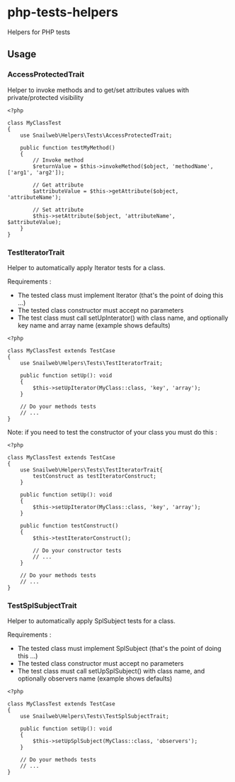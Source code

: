 # php-tests-helpers
Helpers for PHP tests

## Usage

### AccessProtectedTrait
Helper to invoke methods and to get/set attributes values with private/protected visibility

```
<?php

class MyClassTest
{
    use Snailweb\Helpers\Tests\AccessProtectedTrait;

    public function testMyMethod()
    {
        // Invoke method
        $returnValue = $this->invokeMethod($object, 'methodName', ['arg1', 'arg2']);

        // Get attribute
        $attributeValue = $this->getAttribute($object, 'attributeName');

        // Set attribute
        $this->setAttribute($object, 'attributeName', $attributeValue);
    }
}
```


### TestIteratorTrait
Helper to automatically apply Iterator tests for a class.

Requirements :
* The tested class must implement Iterator (that's the point of doing this ...)
* The tested class constructor must accept no parameters
* The test class must call setUpInterator() with class name, and optionally key name and array name (example shows defaults)

```
<?php

class MyClassTest extends TestCase
{
    use Snailweb\Helpers\Tests\TestIteratorTrait;
    
    public function setUp(): void
    {
        $this->setUpIterator(MyClass::class, 'key', 'array');
    }

    // Do your methods tests
    // ...
}
```

Note: if you need to test the constructor of your class you must do this :
```
<?php

class MyClassTest extends TestCase
{
    use Snailweb\Helpers\Tests\TestIteratorTrait{
        testConstruct as testIteratorConstruct;
    }
    
    public function setUp(): void
    {
        $this->setUpIterator(MyClass::class, 'key', 'array');
    }

    public function testConstruct()
    {
        $this->testIteratorConstruct();

        // Do your constructor tests
        // ...
    }

    // Do your methods tests
    // ...
}
```


### TestSplSubjectTrait
Helper to automatically apply SplSubject tests for a class.

Requirements :
* The tested class must implement SplSubject (that's the point of doing this ...)
* The tested class constructor must accept no parameters
* The test class must call setUpSplSubject() with class name, and optionally observers name (example shows defaults)

```
<?php

class MyClassTest extends TestCase
{
    use Snailweb\Helpers\Tests\TestSplSubjectTrait;
    
    public function setUp(): void
    {
        $this->setUpSplSubject(MyClass::class, 'observers');
    }

    // Do your methods tests
    // ...
}
```

